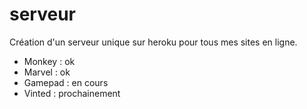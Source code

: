 # serveur

Création d'un serveur unique sur heroku pour tous mes sites en ligne.

- Monkey : ok
- Marvel : ok
- Gamepad : en cours
- Vinted : prochainement
